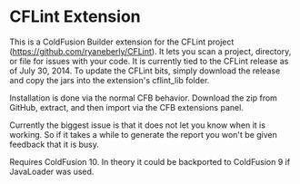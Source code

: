 CFLint Extension
===

This is a ColdFusion Builder extension for the CFLint project (https://github.com/ryaneberly/CFLint). It lets you scan a project, directory, or file for issues with your code. It is currently tied to the CFLint release as of July 30, 2014. To update the CFLint bits, simply download the release and copy the jars into the extension's cflint_lib folder. 

Installation is done via the normal CFB behavior. Download the zip from GitHub, extract, and then import via the CFB extensions panel.

Currently the biggest issue is that it does not let you know when it is working. So if it takes a while to generate the report you won't be given feedback that it is busy. 

Requires ColdFusion 10. In theory it could be backported to ColdFusion 9 if JavaLoader was used.